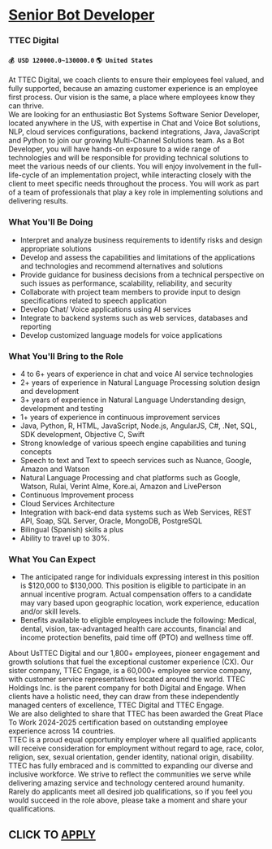 # [Senior Bot Developer](https://www.remotewlb.com/apply/senior-bot-developer)  
### TTEC Digital  
#### `💰 USD 120000.0~130000.0` `🌎 United States`  
At TTEC Digital, we coach clients to ensure their employees feel valued, and fully supported, because an amazing customer experience is an employee first process. Our vision is the same, a place where employees know they can thrive.  
We are looking for an enthusiastic Bot Systems Software Senior Developer, located anywhere in the US, with expertise in Chat and Voice Bot solutions, NLP, cloud services configurations, backend integrations, Java, JavaScript and Python to join our growing Multi-Channel Solutions team. As a Bot Developer, you will have hands-on exposure to a wide range of technologies and will be responsible for providing technical solutions to meet the various needs of our clients. You will enjoy involvement in the full-life-cycle of an implementation project, while interacting closely with the client to meet specific needs throughout the process. You will work as part of a team of professionals that play a key role in implementing solutions and delivering results.

### What You'll Be Doing

  * Interpret and analyze business requirements to identify risks and design appropriate solutions
  * Develop and assess the capabilities and limitations of the applications and technologies and recommend alternatives and solutions
  * Provide guidance for business decisions from a technical perspective on such issues as performance, scalability, reliability, and security
  * Collaborate with project team members to provide input to design specifications related to speech application
  * Develop Chat/ Voice applications using AI services
  * Integrate to backend systems such as web services, databases and reporting
  * Develop customized language models for voice applications

### What You'll Bring to the Role

  * 4 to 6+ years of experience in chat and voice AI service technologies
  * 2+ years of experience in Natural Language Processing solution design and development
  * 3+ years of experience in Natural Language Understanding design, development and testing
  * 1+ years of experience in continuous improvement services
  * Java, Python, R, HTML, JavaScript, Node.js, AngularJS, C#, .Net, SQL, SDK development, Objective C, Swift
  * Strong knowledge of various speech engine capabilities and tuning concepts
  * Speech to text and Text to speech services such as Nuance, Google, Amazon and Watson 
  * Natural Language Processing and chat platforms such as Google, Watson, Rulai, Verint Alme, Kore.ai, Amazon and LivePerson
  * Continuous Improvement process
  * Cloud Services Architecture
  * Integration with back-end data systems such as Web Services, REST API, Soap, SQL Server, Oracle, MongoDB, PostgreSQL
  * Bilingual (Spanish) skills a plus
  * Ability to travel up to 30%. 

### What You Can Expect

  * The anticipated range for individuals expressing interest in this position is $120,000 to $130,000. This position is eligible to participate in an annual incentive program. Actual compensation offers to a candidate may vary based upon geographic location, work experience, education and/or skill levels. 
  * Benefits available to eligible employees include the following: Medical, dental, vision, tax-advantaged health care accounts, financial and income protection benefits, paid time off (PTO) and wellness time off.

  
About UsTTEC Digital and our 1,800+ employees, pioneer engagement and growth solutions that fuel the exceptional customer experience (CX). Our sister company, TTEC Engage, is a 60,000+ employee service company, with customer service representatives located around the world. TTEC Holdings Inc. is the parent company for both Digital and Engage. When clients have a holistic need, they can draw from these independently managed centers of excellence, TTEC Digital and TTEC Engage.  
We are also delighted to share that TTEC has been awarded the Great Place To Work 2024-2025 certification based on outstanding employee experience across 14 countries.  
TTEC is a proud equal opportunity employer where all qualified applicants will receive consideration for employment without regard to age, race, color, religion, sex, sexual orientation, gender identity, national origin, disability. TTEC has fully embraced and is committed to expanding our diverse and inclusive workforce. We strive to reflect the communities we serve while delivering amazing service and technology centered around humanity.  
Rarely do applicants meet all desired job qualifications, so if you feel you would succeed in the role above, please take a moment and share your qualifications.  
  
## CLICK TO [APPLY](https://www.remotewlb.com/apply/senior-bot-developer)

